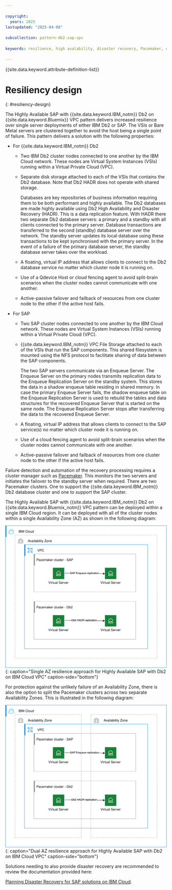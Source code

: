 ```yaml
---

copyright:
  years: 2025
lastupdated: "2025-04-08"

subcollection: pattern-db2-sap-vpc

keywords: resilience, high avalability, disaster recovery, Pacemaker, cluster, protection

---
```


{{site.data.keyword.attribute-definition-list}}

# Resiliency design
{: #resiliency-design}

The Highly Available SAP with {{site.data.keyword.IBM_notm}} Db2 on {{site.data.keyword.Bluemix}} VPC pattern delivers increased resilience over single server deployments of either IBM Db2 or SAP. The VSIs or Bare Metal servers are clustered together to avoid the host being a single point of failure. This pattern delivers a solution with the following properties:

* For {{site.data.keyword.IBM_notm}} Db2

    * Two IBM Db2 cluster nodes connected to one another by the IBM Cloud network.  These nodes are Virtual System Instances (VSIs) running within a Virtual Private Cloud (VPC).

    * Separate disk storage attached to each of the VSIs that contains the Db2 database.  Note that Db2 HADR does not operate with shared storage.

        Databases are key repositories of business information requiring them to be both performant and highly available.  The Db2 databases are made highly available using Db2 High Availability and Disaster Recovery (HADR).  This is a data replication feature.  With HADR there two separate Db2 database servers: a primary and a standby with all clients connected to the primary server. Database transactions are transferred to the second (standby) database server over the network. The standby server updates its local database using these transactions to be kept synchronised with the primary server.  In the event of a failure of the primary database server, the standby database server takes over the workload.  

    * A floating, virtual IP address that allows clients to connect to the Db2 database service no matter which cluster node it is running on.

    * Use of a Qdevice Host or cloud fencing agent to avoid split-brain scenarios when the cluster nodes cannot communicate with one another.

    * Active-passive failover and failback of resources from one cluster node to the other if the active host fails.

* For SAP 

    * Two SAP cluster nodes connected to one another by the IBM Cloud network.  These nodes are Virtual System Instances (VSIs) running within a Virtual Private Cloud (VPC).

    * {{site.data.keyword.IBM_notm}} VPC File Storage attached to each of the VSIs that run the SAP components.  This shared filesystem is mounted using the NFS protocol to facilitate sharing of data between the SAP components.

        The two SAP servers communicate via an Enqueue Server. The Enqueue Server on the primary nodes transmits replication data to the Enqueue Replication Server on the standby system. This stores the data in a shadow enqueue table residing in shared memory. In case the primary Enqueue Server fails, the shadow enqueue table on the Enqueue Replication Server is used to rebuild the tables and data structures for the recovered Enqueue Server that is started on the same node. The Enqueue Replication Server stops after transferring the data to the recovered Enqueue Server.

    * A floating, virtual IP address that allows clients to connect to the SAP service(s) no matter which cluster node it is running on.

    * Use of a cloud fencing agent to avoid split-brain scenarios when the cluster nodes cannot communicate with one another.

    * Active-passive failover and failback of resources from one cluster node to the other if the active host fails.

Failure detection and automation of the recovery processing requires a cluster manager such as [Pacemaker](https://clusterlabs.org/projects/pacemaker/).  This monitors the two servers and initiates the failover to the standby server when required.  There are two Pacemaker clusters.  One to support the {{site.data.keyword.IBM_notm}} Db2 database cluster and one to support the SAP cluster.

The Highly Available SAP with {{site.data.keyword.IBM_notm}} Db2 on {{site.data.keyword.Bluemix_notm}} VPC pattern can be deployed within a single IBM Cloud region.  It can be deployed with all of the cluster nodes within a single Availability Zone (AZ) as shown in the following diagram:

![Single AZ resilience approach for Highly Available SAP with Db2 on IBM Cloud VPC](/images/sap-db2-vpc-HLA-1AZ+sap.drawio.svg "Single AZ resilience approach for Highly Available SAP with Db2 on IBM Cloud VPCs"){: caption="Single AZ resilience approach for Highly Available SAP with Db2 on IBM Cloud VPC" caption-side="bottom"}

For protection against the unlikely failure of an Availability Zone, there is also the option to split the Pacemaker clusters across two separate Availability Zones.  This is illustrated in the following diagram:

![Dual AZ resilience approach for Highly Available SAP with Db2 on IBM Cloud VPC](/images/sap-db2-vpc-HLA-2AZ+sap.drawio.svg "Dual AZ resilience approach for Highly Available SAP with Db2 on IBM Cloud VPCs"){: caption="Dual AZ resilience approach for Highly Available SAP with Db2 on IBM Cloud VPC" caption-side="bottom"}

Solutions needing to also provide disaster recovery are recommended to review the documentation provided here:

[Planning Disaster Recovery for SAP solutions on IBM Cloud](/docs/sap?topic=sap-disaster-recovery-design-considerations-overview).
